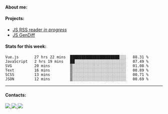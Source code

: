 #### About me:

#### Projects:
- [JS RSS reader *in progress*](https://github.com/GKoil/frontend-project-lvl3)
- [JS GenDiff](https://github.com/GKoil/GenDiff)

#### Stats for this week:
<!--START_SECTION:waka-->

```text
Vue.js       27 hrs 22 mins  ██████████████████████░░░   88.31 %
JavaScript   2 hrs 19 mins   ██░░░░░░░░░░░░░░░░░░░░░░░   07.49 %
SVG          20 mins         ▒░░░░░░░░░░░░░░░░░░░░░░░░   01.08 %
Text         16 mins         ▒░░░░░░░░░░░░░░░░░░░░░░░░   00.89 %
SCSS         13 mins         ▒░░░░░░░░░░░░░░░░░░░░░░░░   00.71 %
JSON         12 mins         ▒░░░░░░░░░░░░░░░░░░░░░░░░   00.69 %
```

<!--END_SECTION:waka-->
---
#### Contacts:

<a target='_blank' title='LinkedIn' href="https://www.linkedin.com/in/gkoil/">
  <img src="https://img.shields.io/badge/LinkedIn-0077B5?style=for-the-badge&logo=linkedin&logoColor=white" />
</a>
<a target='_blank' title='Telegram' href="https://t.me/gkoil">
  <img src="https://img.shields.io/badge/Telegram-2CA5E0?style=for-the-badge&logo=telegram&logoColor=white" />
</a>
<a target='_blank' title='Gmail' href="mailto: gk.grigorev@gmail.com">
  <img src="https://img.shields.io/badge/Gmail-D14836?style=for-the-badge&logo=gmail&logoColor=white" />
</a>

